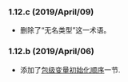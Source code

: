 

### 1.12.c (2019/April/09)

* 删除了“无名类型”这一术语。

### 1.12.b (2019/April/06)

* 添加了[包级变量初始化顺序](https://gfw.go101.org/article/evaluation-orders.html#package-level-variables)一节.

